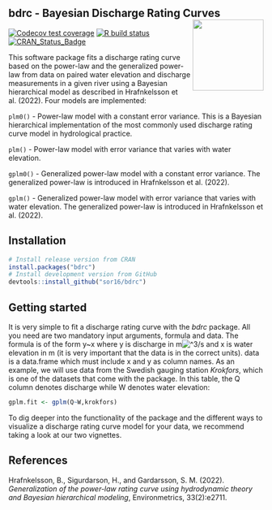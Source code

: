 
<!-- README.md is generated from README.Rmd. Please edit that file -->

## bdrc - Bayesian Discharge Rating Curves <img src="man/figures/logo.png" align="right" alt="" width="140" />

<!-- badges: start -->

[![Codecov test
coverage](https://codecov.io/gh/sor16/bdrc/branch/master/graph/badge.svg)](https://codecov.io/gh/sor16/bdrc?branch=master)
[![R build
status](https://github.com/sor16/bdrc/workflows/R-CMD-check/badge.svg)](https://github.com/sor16/bdrc/actions)
[![CRAN_Status_Badge](https://www.r-pkg.org/badges/version/bdrc)](https://cran.r-project.org/package=bdrc)
<!-- badges: end -->

This software package fits a discharge rating curve based on the
power-law and the generalized power-law from data on paired water
elevation and discharge measurements in a given river using a Bayesian
hierarchical model as described in Hrafnkelsson et al. (2022). Four
models are implemented:

`plm0()` - Power-law model with a constant error variance. This is a
Bayesian hierarchical implementation of the most commonly used discharge
rating curve model in hydrological practice.

`plm()` - Power-law model with error variance that varies with water
elevation.

`gplm0()` - Generalized power-law model with a constant error variance.
The generalized power-law is introduced in Hrafnkelsson et al. (2022).

`gplm()` - Generalized power-law model with error variance that varies
with water elevation. The generalized power-law is introduced in
Hrafnkelsson et al. (2022).

## Installation

``` r
# Install release version from CRAN
install.packages("bdrc")
# Install development version from GitHub
devtools::install_github("sor16/bdrc")
```

## Getting started

It is very simple to fit a discharge rating curve with the *bdrc*
package. All you need are two mandatory input arguments, formula and
data. The formula is of the form y\~x where y is discharge in
m![^3/](https://latex.codecogs.com/png.image?%5Cdpi%7B110%7D&space;%5Cbg_white&space;%5E3%2F "^3/")s
and x is water elevation in m (it is very important that the data is in
the correct units). data is a data.frame which must include x and y as
column names. As an example, we will use data from the Swedish gauging
station *Krokfors*, which is one of the datasets that come with the
package. In this table, the Q column denotes discharge while W denotes
water elevation:

``` r
gplm.fit <- gplm(Q~W,krokfors)
```

To dig deeper into the functionality of the package and the different
ways to visualize a discharge rating curve model for your data, we
recommend taking a look at our two vignettes.

## References

Hrafnkelsson, B., Sigurdarson, H., and Gardarsson, S. M. (2022).
*Generalization of the power-law rating curve using hydrodynamic theory
and Bayesian hierarchical modeling*, Environmetrics, 33(2):e2711.
